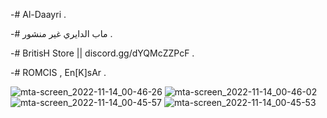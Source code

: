 -# Al-Daayri .

-# ماب الدايري غير منشور .

-# BritisH Store || discord.gg/dYQMcZZPcF .

-# ROMCIS , En[K]sAr .


![mta-screen_2022-11-14_00-46-26](https://user-images.githubusercontent.com/102293840/201546440-52a5d23e-6ddc-4e32-8f2f-d6ea27df3565.png)
![mta-screen_2022-11-14_00-46-02](https://user-images.githubusercontent.com/102293840/201546417-359cde7f-ab26-40dd-990e-676396132350.png)
![mta-screen_2022-11-14_00-45-57](https://user-images.githubusercontent.com/102293840/201546389-30de7db4-702c-4eb1-9ecd-4e4f6b387a22.png)
![mta-screen_2022-11-14_00-45-53](https://user-images.githubusercontent.com/102293840/201546359-8a8c56b6-4bf7-4ad2-a5b0-969ea5c953bd.png)
 
